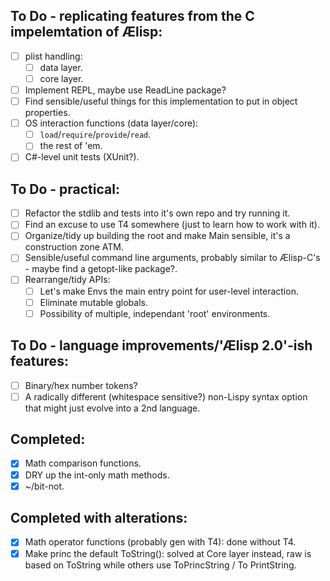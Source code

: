 ## To Do - replicating features from the C impelemtation of Ælisp:
- [ ] plist handling:
  - [ ] data layer.
  - [ ] core layer.
- [ ] Implement REPL, maybe use ReadLine package?
- [ ] Find sensible/useful things for this implementation to put in object properties.
- [ ] OS interaction functions (data layer/core):
  - [ ] `load`/`require`/`provide`/`read`.
  - [ ] the rest of 'em.
- [ ] C#-level unit tests (XUnit?).

## To Do - practical:
- [ ] Refactor the stdlib and tests into it's own repo and try running it.
- [ ] Find an excuse to use T4 somewhere (just to learn how to work with it).
- [ ] Organize/tidy up building the root and make Main sensible, it's a construction zone ATM.
- [ ] Sensible/useful command line arguments, probably similar to Ælisp-C's - maybe find a getopt-like package?.
- [ ] Rearrange/tidy APIs:
  - [ ] Let's make Envs the main entry point for user-level interaction.
  - [ ] Eliminate mutable globals.
  - [ ] Possibility of multiple, independant 'root' environments.

## To Do - language improvements/'Ælisp 2.0'-ish features:
- [ ] Binary/hex number tokens?
- [ ] A radically different (whitespace sensitive?) non-Lispy syntax option that might just evolve into a 2nd language.

## Completed:
- [x] Math comparison functions.
- [x] DRY up the int-only math methods.
- [x] ~/bit-not.

## Completed with alterations:
- [x] Math operator functions (probably gen with T4): done without T4.
- [x] Make princ the default ToString(): solved at Core layer instead, raw is based on ToString while others use ToPrincString / To PrintString.

